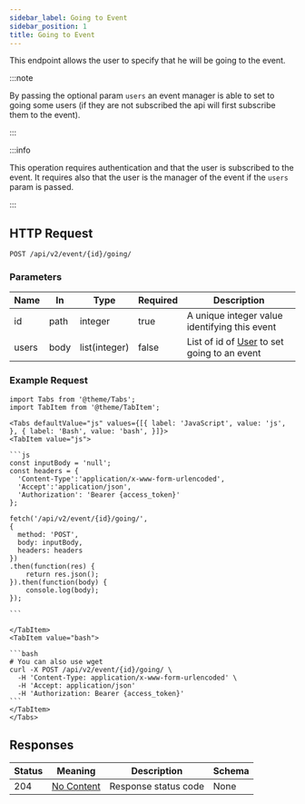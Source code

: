 ```yaml
---
sidebar_label: Going to Event
sidebar_position: 1
title: Going to Event
---
```


This endpoint allows the user to specify that he will be going to the event.

:::note

By passing the optional param `users` an event manager is able to set to going some users (if they are not subscribed
the api will first subscribe them to the event).

:::

:::info

This operation requires authentication and that the user is subscribed to the event. It requires also that the user is
the manager of the event if the `users` param is passed.

:::

## HTTP Request

`POST /api/v2/event/{id}/going/`

### Parameters

| Name  | In   | Type          | Required | Description                                                                       |
|-------|------|---------------|----------|-----------------------------------------------------------------------------------|
| id    | path | integer       | true     | A unique integer value identifying this event                                     |
| users | body | list(integer) | false    | List of id of [User](/docs/apireference/v2/schemas/user) to set going to an event |

### Example Request

````mdx-code-block
import Tabs from '@theme/Tabs';
import TabItem from '@theme/TabItem';

<Tabs defaultValue="js" values={[{ label: 'JavaScript', value: 'js', }, { label: 'Bash', value: 'bash', }]}>
<TabItem value="js">

```js
const inputBody = 'null';
const headers = {
  'Content-Type':'application/x-www-form-urlencoded',
  'Accept':'application/json',
  'Authorization': 'Bearer {access_token}'
};

fetch('/api/v2/event/{id}/going/',
{
  method: 'POST',
  body: inputBody,
  headers: headers
})
.then(function(res) {
    return res.json();
}).then(function(body) {
    console.log(body);
});

```

</TabItem>
<TabItem value="bash">

```bash
# You can also use wget
curl -X POST /api/v2/event/{id}/going/ \
  -H 'Content-Type: application/x-www-form-urlencoded' \
  -H 'Accept: application/json'
  -H 'Authorization: Bearer {access_token}'
```
</TabItem>
</Tabs>
````

## Responses

| Status | Meaning                                                         | Description          | Schema |
|--------|-----------------------------------------------------------------|----------------------|--------|
| 204    | [No Content](https://tools.ietf.org/html/rfc7231#section-6.3.5) | Response status code | None   |




